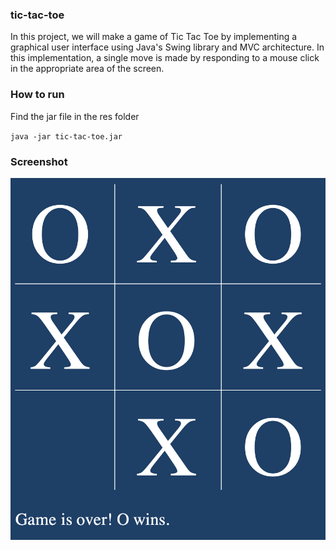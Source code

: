 ### tic-tac-toe

In this project, we will make a game of Tic Tac Toe by implementing a graphical user interface using Java's Swing library and MVC architecture.
In this implementation, a single move is made by responding to a mouse click in the appropriate area of the screen.

### How to run
Find the jar file in the res folder

`java -jar tic-tac-toe.jar`

### Screenshot

![Tic-Tac-Toe](./res/Screenshot.png)